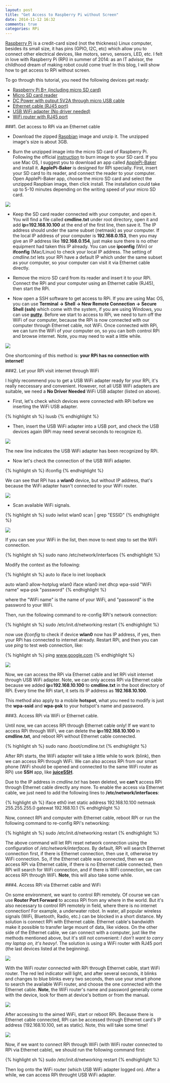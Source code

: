 ```yaml
---
layout: post
title: "Get Access to Raspberry Pi without Screen"
date: 2014-11-12 16:32
comments: true
categories: RPi
---
```

[Raspberry Pi](http://www.raspberrypi.org/) is a credit-card sized (not the thickness) Linux computer, besides its small size, it has pins (GPIO, I2C, etc) which allow you to connect other electrical devices, like motors, servo, sensors, LED, etc. I felt in love with Raspberry Pi (RPi) in summer of 2014: as an IT advisor, the childhood dream of making robot could come true! In this blog, I will show how to get access to RPi without screen. 

To go through this tutorial, you need the following devices get ready:

- [Raspberry Pi B+ (including micro SD card)](http://www.ebay.com/itm/New-Raspberry-Pi-512MB-Model-B-B-Plus-Project-Board-Linux-System-Version-3-/231332852675?pt=LH_DefaultDomain_0&hash=item35dc8333c3)
- [Micro SD card reader](http://www.ebay.com/itm/USB-Memory-Card-Reader-Mini-Micro-SD-SDHC-MMC-MS-M2-TF-XD-CF-Mobile-Phone-Multi-/121540020677?pt=UK_Photography_MemoryCardReaders_RL&hash=item1c4c5989c5)
- [DC Power with output 5V2A through micro USB cable](http://www.ebay.com/itm/ORIGINAL-XIAOMI-5V-2A-10400mAh-Power-Bank-for-Smartphone-Tablet-Silver-/351195995514?pt=LH_DefaultDomain_0&hash=item51c4e99d7a)
- [Ethernet cable (RJ45 port)](http://www.ebay.com/itm/15-FT-foot-5M-RJ45-CAT5-5e-CAT5e-Ethernet-Network-Lan-Cable-Cord-blue-/351297695424?pt=LH_DefaultDomain_0&hash=item51caf96ec0) 
- [USB WiFi adapter (No driver needed)](http://www.ebay.com/itm/Latest-802-11n-USB-Wifi-Dongle-Adapter-for-Raspberry-Pi-Model-B-B-No-Driver-/391007534850?pt=UK_Computing_USB_Wi_Fi_Adapters_Dongles&hash=item5b09dd7f02) 
- [WiFi router with RJ45 port](http://item.taobao.com/item.htm?spm=a230r.1.14.41.0CKLBq&id=36874522573&ns=1&abbucket=13#detail)



###1. Get access to RPi via an Ethernet cable

- Download the zipped [Raspbian](http://downloads.raspberrypi.org/raspbian_latest) image and unzip it. The unzipped image's size is about 3GB.


- Burn the unzipped image into the micro SD card of Raspberry Pi. Following the official [instruction](http://www.raspberrypi.org/documentation/installation/installing-images/README.md) to burn image to your SD card. If you use Mac OS, I suggest you to download an app called [ApplePi-Baker](http://www.tweaking4all.com/hardware/raspberry-pi/macosx-apple-pi-baker/) and install it.  **ApplePi-Baker** is designed for RPi specially. First, insert your SD card to its reader, and connect the reader to your computer. Open ApplePi-Baker app, choose the micro SD card and select the unzipped Raspbian image, then click install. The installation could take up to 5-10 minutes depending on the writing speed of your micro SD card.

![]( /images/ApplePi_Baker.jpg )


- Keep the SD card reader connected with your computer, and open it. You will find a file called **cmdline.txt** under root directory, open it and add **ip=192.168.10.100** at the end of the first line, then save it. The IP address should under the same subset (netmask) as your computer. If the local IP address of your computer is **192.168.0.153**, then you may give an IP address like **192.168.0.154**, just make sure there is no other equipment had taken this IP already. You can use **ipconfig** (Win) or **ifconfig** (Mac/Linux) to check your local IP address. The setting of *cmdline.txt* lets your RPi have a default IP which under the same subset as your computer, so your computer can visit it via Ethernet cable directly. 

- Remove the micro SD card from its reader and insert it to your RPi. Connect the RPi and your computer using an Ethernet cable (RJ45), then start the RPi.  


- Now open a SSH software to get access to RPi. If you are using Mac OS, you can use **Terminal -> Shell -> New Remote Connection -> Secure Shell (ssh)** which come with the system, if you are using Windows, you can use  **[putty](http://www.chiark.greenend.org.uk/~sgtatham/putty/download.html)**.  Before we start to access to RPi, we need to turn off the WiFi of our computer, because the RPi is now connected with our computer through Ethernet cable, not WiFi. Once connected with RPi, we can turn the WiFi of your computer on, so you can both control RPi and browse internet. Note, you may need to wait a little while.

![]( /images/Teminal_remote_connection.png )

One shortcoming of this method is: **your RPi has no connection with internet!**
 
 
###2. Let your RPi visit internet through WiFi

I highly recommend you to get a USB WiFi adapter ready for your RPi, it's really neccessary and convenient. However, not all USB WiFi adapters are suitable, we need a **No Driver Needed** WiFi USB adapter (listed on above). 

- First, let's check which devices were connected with RPi before we inserting the WiFi USB adapter.

{% highlight sh %}
lsusb
{% endhighlight %}

- Then, insert the  USB WiFi adapter into a USB port, and check the USB devices again (RPi may need several seconds to recognize it).

![]( /images/lsusb_wifi.jpg )

The new line indicates the USB WiFi adapter has been recognized by RPi. 


- Now let's check the connection of the USB WiFi adapter.

{% highlight sh %}
ifconfig
{% endhighlight %}

We can see that RPi has a **wlan0** device, but without IP address, that's because the WiFi adapter hasn't connected to your WiFi router. 

![]( /images/ifconfig_wifi_0.jpg )


- Scan available WiFi signals.

{% highlight sh %}
sudo iwlist wlan0 scan | grep "ESSID"
{% endhighlight %}

![]( /images/wifi_scan.jpg )

If you can see your WiFi in the list, then move to next step to set the WiFi connection.

{% highlight sh %}
sudo nano /etc/network/interfaces
{% endhighlight %}

Modify the context as the following: 
  
{% highlight sh %}
auto lo
iface lo inet loopback

auto wlan0
allow-hotplug wlan0
iface wlan0 inet dhcp
wpa-ssid "WiFi name"
wpa-psk "password"
{% endhighlight %}


where the "WiFi name" is the name of your WiFi, and "password" is the password to your WiFi.

Then, run the following command to re-config RPi's network connection: 
  
{% highlight sh %}
sudo /etc/init.d/networking restart
{% endhighlight %}

now use *ifconfig* to check if device **wlan0** now has IP address, if yes, then your RPi has connected to internet already. Restart RPi, and then you can use *ping* to test web connection, like: 

{% highlight sh %}
ping www.google.com
{% endhighlight %}

![]( /images/ifconfig_ip.jpg )



Now, we can access the RPi via Ethernet cable and let RPi visit internet through USB WiFi adapter. Note, we can only access RPi via Ethernet cable because we added **ip=192.168.10.100** to **cmdline.txt** in the boot directory of RPi. Every time the RPi start, it sets its IP address as **192.168.10.100**.

This method also apply to a mobile **hotspot**, what you need to modify is just the **wpa-ssid** and **wpa-psk** to your hotspot's name and password. 


###3. Access RPi via WiFi or Ethernet cable.

Until now, we can access RPi through Ethernet cable only! If we want to access RPi through WiFi, we can delete the **ip=192.168.10.100** in **cmdline.txt**, and reboot RPi without Ethernet cable connected.

{% highlight sh %}
sudo nano /boot/cmdline.txt
{% endhighlight %}

After RPi starts, the WiFi adapter will take a little while to work (blink), then we can access RPi through WiFi. We can also access RPi from our smart phone (WiFi should be opened and connected to the same WiFi router as RPi) use **SSH** app, like **[juiceSSH](https://juicessh.com/)**.

Due to the IP address in *cmdline.txt* has been deleted, we **can't** access RPi through Ethernet cable directly any more. To enable the access via Ethernet cable, we just need to add the following lines to **/etc/network/interfaces**: 

{% highlight sh %}
iface eth0 inet static
address 192.168.10.100
netmask 255.255.255.0
gatewat 192.168.10.1
{% endhighlight %}

Now, connect RPi and computer with Ethernet cable, reboot RPi or run the following command to re-config RPi's networking:

{% highlight sh %}
sudo /etc/init.d/networking restart
{% endhighlight %}

The above command will let RPi reset network connection using the configuration of */etc/network/interfaces*. By default, RPi will search Ethernet connection first, if there is Ethernet connection, then use it, otherwise try WiFi connection. So, if the Ethernet cable was connected, then we can access RPi via Ethernet cable, if there is no Ethernet cable connected, then RPi will search for WiFi connection, and if there is WiFi connection, we can access RPi through WiFi. **Note**, this will also take some while.

###4. Access RPi via Ethernet cable and WiFi

On some environment, we want to control RPi remotely. Of course we can use **Router Port Forward** to access RPi from any where in the world. But it's also necessary to control RPi remotely in field, where there is no internet connection! For example, a underwater robot. In water, all popular wireless signals (WiFi, Bluetooth, Radio, etc.) can be blocked in a short distance. My solution is connect RPi with Ethernet cable. Ethernet cable's bandwidth make it possible to transfer large mount of data, like videos. On the other side of the Ethernet cable, we can connect with a computer, just like the methods mentioned above, but it's still not convenient: *I don't want to carry my laptop on, it's heavy!*. The solution is using a WiFi router with RJ45 port (the last devices listed at the beginning). 

![]( /images/ZTE_AR350.jpg )


With the WiFi router connected with RPi through Ethernet cable, start WiFi router. The red led indicator will light, and after several seconds, it blinks and changes to blue blinks every two seconds, then use your smart phone to search the available WiFi router, and choose the one connected with the Ethernet cable. **Note**, the WiFi router's name and password generally come with the device, look for them at device's bottom or from the manual. 

![]( /images/MobileRJ45RPi.png )


After accessing to the aimed WiFi, start or reboot RPi. Because there is Ethernet cable connected, RPi can be accessed through Ethernet card's IP address (192.168.10.100, set as static). Note, this will take some time!

![]( /images/RPi_Ethernet_WiFi.jpg )

Now, if we want to connect RPi through WiFi (with WiFi router connected to RPi via Ethernet cable), we should run the following command first: 



{% highlight sh %}
sudo /etc/init.d/networking restart
{% endhighlight %}

Then log onto the WiFi router (which USB WiFi adapter logged on). After a while, we can access RPi throught USB WiFi adapter.












 
 
